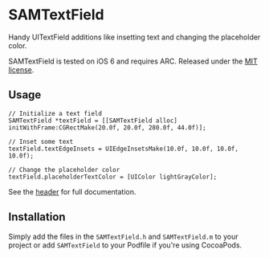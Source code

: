 # SAMTextField

Handy UITextField additions like insetting text and changing the placeholder color.

SAMTextField is tested on iOS 6 and requires ARC. Released under the [MIT license](LICENSE).

## Usage

``` objc
// Initialize a text field
SAMTextField *textField = [[SAMTextField alloc] initWithFrame:CGRectMake(20.0f, 20.0f, 280.0f, 44.0f)];

// Inset some text
textField.textEdgeInsets = UIEdgeInsetsMake(10.0f, 10.0f, 10.0f, 10.0f);

// Change the placeholder color
textField.placeholderTextColor = [UIColor lightGrayColor];
```

See the [header](SAMTextField/SAMTextField.h) for full documentation.

## Installation

Simply add the files in the `SAMTextField.h` and `SAMTextField.m` to your project or add `SAMTextField` to your Podfile if you're using CocoaPods.
